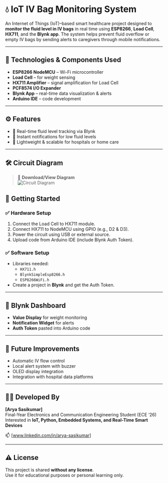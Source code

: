 # 💧 IoT IV Bag Monitoring System

An Internet of Things (IoT)–based smart healthcare project designed to **monitor the fluid level in IV bags** in real time using **ESP8266**, **Load Cell**, **HX711**, and the **Blynk app**. The system helps prevent fluid overflow or empty IV bags by sending alerts to caregivers through mobile notifications.

---

## 🔧 Technologies & Components Used

- **ESP8266 NodeMCU** – Wi-Fi microcontroller
- **Load Cell** – for weight sensing
- **HX711 Amplifier** – signal amplification for Load Cell
- **PCF8574 I/O Expander** 
- **Blynk App** – real-time data visualization & alerts
- **Arduino IDE** – code development 

---

## ⚙️ Features

- 📶 Real-time fluid level tracking via Blynk
- 🔔 Instant notifications for low fluid levels
- 🧠 Lightweight & scalable for hospitals or home care

---

## 🛠️ Circuit Diagram

> 🔽 **Download/View Diagram**  
> ![Circuit Diagram](![hardware_design](https://github.com/user-attachments/assets/63c13995-4453-4198-816c-f7edde0fa7f6)
)  
> 

## 🚀 Getting Started

### ✅ Hardware Setup
1. Connect the Load Cell to HX711 module.
2. Connect HX711 to NodeMCU using GPIO (e.g., D2 & D3).
3. Power the circuit using USB or external source.
4. Upload code from Arduino IDE (include Blynk Auth Token).

### ✅ Software Setup
- Libraries needed:
  - `HX711.h`
  - `BlynkSimpleEsp8266.h`
  - `ESP8266WiFi.h`
- Create a project in **Blynk** and get the Auth Token.

---

## 📲 Blynk Dashboard

- **Value Display** for weight monitoring
- **Notification Widget** for alerts
- **Auth Token** pasted into Arduino code

---

## 🌱 Future Improvements

- Automatic IV flow control
- Local alert system with buzzer
- OLED display integration
- Integration with hospital data platforms

---

## 👨‍💻 Developed By

**[Arya Sasikumar]**  
Final-Year Electronics and Communication Engineering Student (ECE ‘26)  
Interested in **IoT, Python, Embedded Systems, and Real-Time Smart Devices**

📫 [www.linkedin.com/in/arya-sasikumar]

---

## ⚠️ License

This project is shared **without any license**.  
Use it for educational purposes or personal learning only.  
